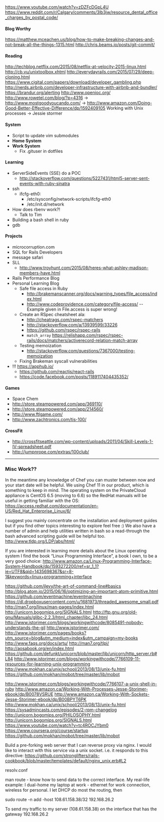 https://www.youtube.com/watch?v=zDZFcDGpL4U
https://www.reddit.com/r/Calgary/comments/3lb3jw/resource_dental_office_charges_by_postal_code/

#### Blog Worthy
https://matthew.mceachen.us/blog/how-to-make-breaking-changes-and-not-break-all-the-things-1315.html
http://chris.beams.io/posts/git-commit/

#### Reading
http://techblog.netflix.com/2015/08/netflix-at-velocity-2015-linux.html
http://cb.vu/unixtoolbox.xhtml
http://everydayrails.com/2015/07/29/deep-cloning.html
https://www.cigital.com/papers/download/developer_gambling.php
http://nerds.airbnb.com/developer-infrastructure-with-airbnb-and-bundler/
https://brandur.org/alerting
http://www.openioc.org/
http://www.rowetel.com/blog/?p=4316
-> http://www.mostgoodyoucando.com/
-> http://www.amazon.com/Doing-Good-Better-Effective-Difference/dp/1592409105
Working with Unix processes -> Jessie stormer

#### System

- Script to update vim submodules
- **Home System**
- **Work System**
  - Fix .gituser in dotfiles

#### Learning

- ServerSideEvents (SSE) do a POC
  - http://stackoverflow.com/questions/5227431/html5-server-sent-events-with-ruby-sinatra
- ssh
  - ifcfg-eth0:
    - /etc/sysconfig/network-scripts/ifcfg-eth0
    - /etc/init.d/network
- How does rbenv work?!
  - Talk to Tim
- Building a bash shell in ruby
- gdb

#### Projects

- microcorruption.com
- SQL for Rails Developers
- message safari
- SLL
  - http://www.troyhunt.com/2015/08/heres-what-ashley-madison-members-have.html
- Rails Performance Blog
- Personal Learning Blog
  - Safe file access in Ruby
    - http://brakemanscanner.org/docs/warning_types/file_access/index.html
    - http://www.codeprovidence.com/category/file-access/
      -- Example given in File.access is super wrong!
  - Create an RSpec cheatsheet ala:
    - http://cheatrags.com/rspec-matchers
    - http://stackoverflow.com/a/13939599/33226
    - https://github.com/rspec/rspec-rails
    - `match_array` https://relishapp.com/rspec/rspec-rails/docs/matchers/activerecord-relation-match-array
  - Testing memoization
    - http://stackoverflow.com/questions/7367000/testing-memoization
  - Fixing Brakeman syscall vulnerabilities
- !!! https://apphub.io/
  - https://github.com/reactjs/react-rails
  - https://code.facebook.com/posts/1189117404435352/

#### Games

- Space Chem
- http://store.steampowered.com/app/369110/
- http://store.steampowered.com/app/214560/
- http://www.ftlgame.com/
- http://www.zachtronics.com/tis-100/

#### CrossFit

- http://crossfitseattle.com/wp-content/uploads/2011/04/Skill-Levels-1-IV-spreadsheet.pdf
- http://jumpnrope.com/extras/100club/

----

### Misc Work??

In the meantime any knowledge of Chef you can muster between now and your start date will be helpful. We using Chef 11 in our product, which is something to keep in mind.   The operating system on the PrivateCloud appliance is CentOS 6.5 (moving to 6.6) so the RedHat manuals will be useful in getting familiar with the OS:
https://access.redhat.com/documentation/en-US/Red_Hat_Enterprise_Linux/6/

I suggest you mainly concentrate on the installation and deployment guides but if you find other topics interesting to explore feel free :)
We also have a number of admin and help utilities written in bash so a read-through the bash advanced scripting guide will be helpful too.
http://www.tldp.org/LDP/abs/html/

If you are interested in learning more details about the Linux operating system I find the book “Linux Programming Interface”, a book I own, to be a very good choice:
http://www.amazon.ca/Linux-Programming-Interface-System-Handbook/dp/1593272200/ref=sr_1_1?ie=UTF8&qid=1435698367&sr=8-1&keywords=linux+programming+interface

https://github.com/jlevy/the-art-of-command-line#basics
http://blog.atom.io/2015/06/16/optimizing-an-important-atom-primitive.html
https://github.com/eventmachine/eventmachine
https://dl.dropboxusercontent.com/u/1681973/threaded_awesome_small.pdf
http://man7.org/linux/man-pages/index.html
http://unicorn.bogomips.org/SIGNALS.html
http://ftp.gnu.org/old-gnu/Manuals/glibc-2.2.3/html_chapter/libc_24.html
http://www.jstorimer.com/blogs/workingwithcode/8085491-nobody-understands-the-gil
http://www.jstorimer.com/
http://www.jstorimer.com/pages/books?utm_source=blog&utm_medium=index&utm_campaign=my-books
http://www.faqs.org/docs/artu/
http://man7.org/tlpi/
http://aosabook.org/en/index.html
https://github.com/defunkt/unicorn/blob/master/lib/unicorn/http_server.rb#L84
http://www.jstorimer.com/blogs/workingwithcode/7766109-11-resources-for-learning-unix-programming
http://www.mokhan.ca/unix/school/2013/08/13/unix-fu.html
https://github.com/mokhan/mobot/tree/master/lib/mobot

http://www.jstorimer.com/blogs/workingwithcode/7766107-a-unix-shell-in-ruby
http://www.amazon.ca/Working-With-Processes-Jesse-Storimer-ebook/dp/B0078VSRUE
http://www.amazon.ca/Working-With-Sockets-Jesse-Storimer-ebook/dp/B00BPYT6PK
http://www.mokhan.ca/unix/school/2013/08/13/unix-fu.html
https://sysadmincasts.com/episodes/2-rpm-changelog
http://unicorn.bogomips.org/PHILOSOPHY.html
http://unicorn.bogomips.org/SIGNALS.html
https://www.youtube.com/watch?v=tc4ROCJYbm0
https://www.coursera.org/course/startup
https://github.com/mokhan/mobot/tree/master/lib/mobot

Build a pre-forking web server that I can reverse proxy via nginx. I would like to interact with this service via a unix socket. i.e. it responds to this directive: https://github.com/stronglifters/rails-cookbook/blob/master/templates/default/nginx_unix.erb#L2

resolv.conf

man route - know how to send data to the correct interface. My
real-life example: I dual-home my laptop at work - ethernet for work
connection, wireless for personal.
I let DHCP do most the routing, then

sudo route -n add -host 108.61.158.38/32 192.168.26.2

To send my traffic to my server (108.61.158.38) on the interface that
has the gateway 192.168.26.2
